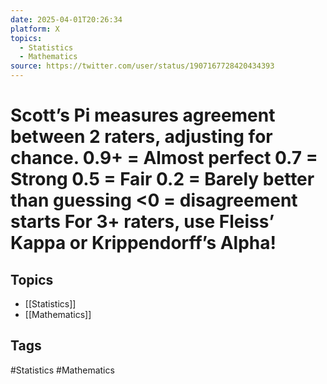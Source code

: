 ```yaml
---
date: 2025-04-01T20:26:34
platform: X
topics:
  - Statistics
  - Mathematics
source: https://twitter.com/user/status/1907167728420434393
---
```

# Scott’s Pi measures agreement between 2 raters, adjusting for chance. 0.9+ = Almost perfect 0.7 = Strong 0.5 = Fair 0.2 = Barely better than guessing &lt;0 = disagreement starts For 3+ raters, use Fleiss’ Kappa or Krippendorff’s Alpha!

## Topics
- [[Statistics]]
- [[Mathematics]]

## Tags
#Statistics #Mathematics